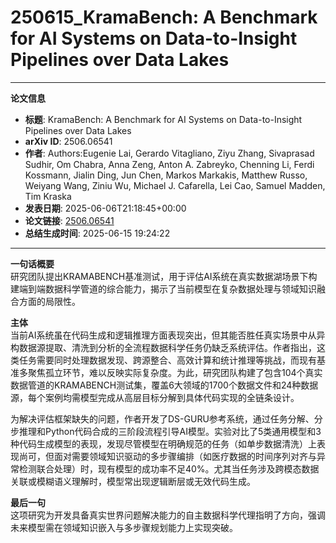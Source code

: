 # 250615_KramaBench: A Benchmark for AI Systems on Data-to-Insight Pipelines over Data Lakes

---
**论文信息**

- **标题**: KramaBench: A Benchmark for AI Systems on Data-to-Insight Pipelines over Data Lakes
- **arXiv ID**: 2506.06541
- **作者**: Authors:Eugenie Lai, Gerardo Vitagliano, Ziyu Zhang, Sivaprasad Sudhir, Om Chabra, Anna Zeng, Anton A. Zabreyko, Chenning Li, Ferdi Kossmann, Jialin Ding, Jun Chen, Markos Markakis, Matthew Russo, Weiyang Wang, Ziniu Wu, Michael J. Cafarella, Lei Cao, Samuel Madden, Tim Kraska
- **发表日期**: 2025-06-06T21:18:45+00:00
- **论文链接**: [2506.06541](https://arxiv.org/abs/2506.06541)
- **总结生成时间**: 2025-06-15 19:24:22

---

**一句话概要**  
研究团队提出KRAMABENCH基准测试，用于评估AI系统在真实数据湖场景下构建端到端数据科学管道的综合能力，揭示了当前模型在复杂数据处理与领域知识融合方面的局限性。

**主体**  
当前AI系统虽在代码生成和逻辑推理方面表现突出，但其能否胜任真实场景中从异构数据源提取、清洗到分析的全流程数据科学任务仍缺乏系统评估。作者指出，这类任务需要同时处理数据发现、跨源整合、高效计算和统计推理等挑战，而现有基准多聚焦孤立环节，难以反映实际复杂度。为此，研究团队构建了包含104个真实数据管道的KRAMABENCH测试集，覆盖6大领域的1700个数据文件和24种数据源，每个案例均需模型完成从高层目标分解到具体代码实现的全链条设计。

为解决评估框架缺失的问题，作者开发了DS-GURU参考系统，通过任务分解、分步推理和Python代码合成的三阶段流程引导AI模型。实验对比了5类通用模型和3种代码生成模型的表现，发现尽管模型在明确规范的任务（如单步数据清洗）上表现尚可，但面对需要领域知识驱动的多步骤编排（如医疗数据的时间序列对齐与异常检测联合处理）时，现有模型的成功率不足40%。尤其当任务涉及跨模态数据关联或模糊语义理解时，模型常出现逻辑断层或无效代码生成。

**最后一句**  
这项研究为开发具备真实世界问题解决能力的自主数据科学代理指明了方向，强调未来模型需在领域知识嵌入与多步骤规划能力上实现突破。